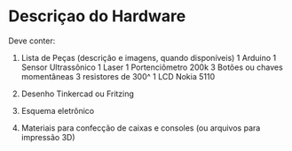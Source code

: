 # Descriçao do Hardware

Deve conter:

1) Lista de Peças (descrição e imagens, quando disponíveis)
    1 Arduino
    1 Sensor Ultrassônico
    1 Laser
    1 Portenciômetro 200k
    3 Botões ou chaves momentâneas
    3 resistores de 300^
    1 LCD Nokia 5110

2) Desenho Tinkercad ou Fritzing
    

3) Esquema eletrônico

4) Materiais para confecção de caixas e consoles (ou arquivos para impressão 3D)
